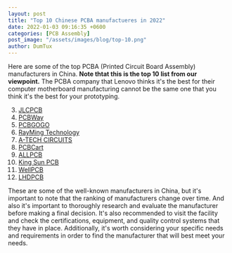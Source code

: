 ```yaml
---
layout: post
title: "Top 10 Chinese PCBA manufactueres in 2022"
date: 2022-01-03 09:16:35 +0600
categories: [PCB Assembly]
post_image: "/assets/images/blog/top-10.png"
author: DumTux
---
```


Here are some of the top PCBA (Printed Circuit Board Assembly) manufacturers in China.
**Note thtat this is the top 10 list from our viewpoint.**
The PCBA company that Lenovo thinks it's the best for their computer motherboard manufacturing cannot be the same one that you think it's the best for your prototyping.

3. [JLCPCB](https://jlcpcb.com)
4. [PCBWay](https://www.pcbway.com/)
5. [PCBGOGO](https://www.pcbgogo.com/)
6. [RayMing Technology](https://www.raypcb.com/)
7. [A-TECH CIRCUITS](https://www.atechcircuit.com/)
8. [PCBCart](https://www.pcbcart.com/)
9. [ALLPCB](https://www.allpcb.com/)
10. [King Sun PCB](https://www.kingsunpcb.com/)
11. [WellPCB](https://www.wellpcb.com/)
12. [LHDPCB](https://lhd-pcb.com/)

These are some of the well-known manufacturers in China, but it's important to note that the ranking of manufacturers change over time. And also it's important to thoroughly research and evaluate the manufacturer before making a final decision. It's also recommended to visit the facility and check the certifications, equipment, and quality control systems that they have in place. Additionally, it's worth considering your specific needs and requirements in order to find the manufacturer that will best meet your needs.
